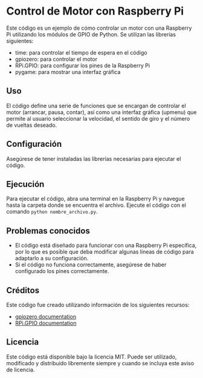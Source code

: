 # Control de Motor con Raspberry Pi
Este código es un ejemplo de cómo controlar un motor con una Raspberry Pi utilizando los módulos de GPIO de Python. Se utilizan las librerías siguientes:

- time: para controlar el tiempo de espera en el código
- gpiozero: para controlar el motor
- RPi.GPIO: para configurar los pines de la Raspberry Pi
- pygame: para mostrar una interfaz gráfica
## Uso
El código define una serie de funciones que se encargan de controlar el motor (arrancar, pausa, contar), así como una interfaz gráfica (upmenu) que permite al usuario seleccionar la velocidad, el sentido de giro y el número de vueltas deseado.

## Configuración
Asegúrese de tener instaladas las librerías necesarias para ejecutar el código.

## Ejecución
Para ejecutar el código, abra una terminal en la Raspberry Pi y navegue hasta la carpeta donde se encuentra el archivo. Ejecute el código con el comando `python nombre_archivo.py`.

##  Problemas conocidos
- El código está diseñado para funcionar con una Raspberry Pi específica, por lo que es posible que deba modificar algunas líneas de código para adaptarlo a su configuración.
- Si el código no funciona correctamente, asegúrese de haber configurado los pines correctamente.
## Créditos
Este código fue creado utilizando información de los siguientes recursos:

- [gpiozero documentation](https://gpiozero.readthedocs.io/en/stable/)
- [RPi.GPIO documentation](https://sourceforge.net/p/raspberry-gpio-python/wiki/Home/)
## Licencia
Este código está disponible bajo la licencia MIT. Puede ser utilizado, modificado y distribuido libremente siempre y cuando se incluya este aviso de licencia.